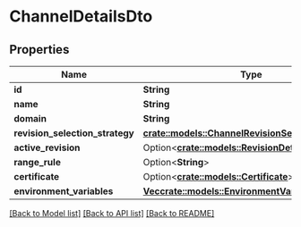 # ChannelDetailsDto

## Properties

Name | Type | Description | Notes
------------ | ------------- | ------------- | -------------
**id** | **String** |  | 
**name** | **String** |  | 
**domain** | **String** |  | 
**revision_selection_strategy** | [**crate::models::ChannelRevisionSelectionStrategy**](ChannelRevisionSelectionStrategy.md) |  | 
**active_revision** | Option<[**crate::models::RevisionDetailsDto**](RevisionDetailsDto.md)> |  | [optional]
**range_rule** | Option<**String**> |  | [optional]
**certificate** | Option<[**crate::models::Certificate**](Certificate.md)> |  | [optional]
**environment_variables** | [**Vec<crate::models::EnvironmentVariableDto>**](EnvironmentVariableDto.md) |  | 

[[Back to Model list]](../README.md#documentation-for-models) [[Back to API list]](../README.md#documentation-for-api-endpoints) [[Back to README]](../README.md)


